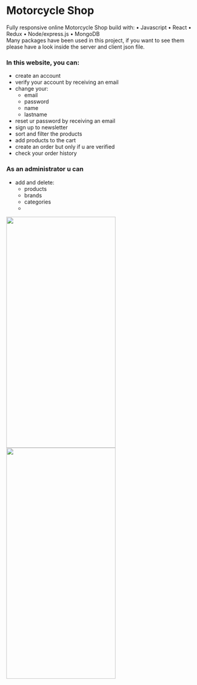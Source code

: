 # Motorcycle Shop

Fully responsive online Motorcycle Shop build with: 
• Javascript
• React
• Redux
• Node/express.js
• MongoDB
<br />
Many packages have been used in this project, if you want to see them please have a look inside the server and client json file.

### In this website, you can:
- create an account
- verify your account by receiving an email
- change your:
  - email
  - password
  - name
  - lastname
- reset ur password by receiving an email
- sign up to newsletter
- sort and filter the products
- add products to the cart
- create an order but only if u are verified
- check your order history
 
### As an administrator u can
- add and delete:
  - products
  - brands
  - categories
  - 



<img src="https://user-images.githubusercontent.com/93833984/163470092-0e45ca37-02a5-4009-a162-1e4762fb2d96.jpg" width="288" height="608">
<img src="https://user-images.githubusercontent.com/93833984/163471538-d6a24528-3826-46d0-8cef-d84966fde120.jpg" width="288" height="608">


